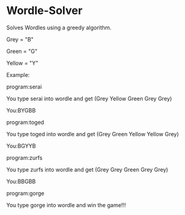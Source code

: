 # Wordle-Solver
Solves Wordles using a greedy algorithm.

Grey = "B"

Green = "G"

Yellow = "Y"

Example:

program:serai

You type serai into wordle and get (Grey Yellow Green Grey Grey)

You:BYGBB

program:toged

You type toged into wordle and get (Grey Green Yellow Yellow Grey)

You:BGYYB

program:zurfs

You type zurfs into wordle and get (Grey Grey Green Grey Grey)

You:BBGBB

program:gorge

You type gorge into wordle and win the game!!!
